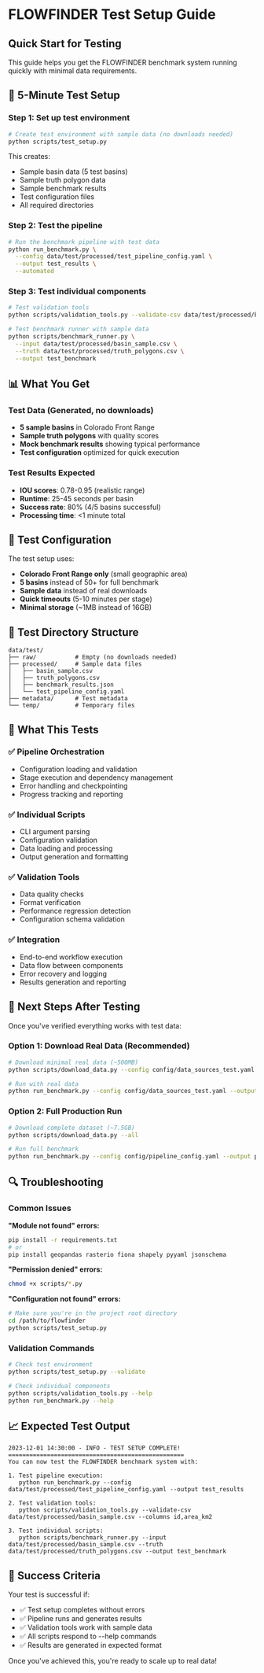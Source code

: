 # FLOWFINDER Test Setup Guide

## Quick Start for Testing

This guide helps you get the FLOWFINDER benchmark system running quickly with minimal data requirements.

## 🚀 **5-Minute Test Setup**

### Step 1: Set up test environment
```bash
# Create test environment with sample data (no downloads needed)
python scripts/test_setup.py
```

This creates:
- Sample basin data (5 test basins)
- Sample truth polygon data
- Sample benchmark results
- Test configuration files
- All required directories

### Step 2: Test the pipeline
```bash
# Run the benchmark pipeline with test data
python run_benchmark.py \
  --config data/test/processed/test_pipeline_config.yaml \
  --output test_results \
  --automated
```

### Step 3: Test individual components
```bash
# Test validation tools
python scripts/validation_tools.py --validate-csv data/test/processed/basin_sample.csv --columns id,area_km2

# Test benchmark runner with sample data
python scripts/benchmark_runner.py \
  --input data/test/processed/basin_sample.csv \
  --truth data/test/processed/truth_polygons.csv \
  --output test_benchmark
```

## 📊 **What You Get**

### Test Data (Generated, no downloads)
- **5 sample basins** in Colorado Front Range
- **Sample truth polygons** with quality scores
- **Mock benchmark results** showing typical performance
- **Test configuration** optimized for quick execution

### Test Results Expected
- **IOU scores**: 0.78-0.95 (realistic range)
- **Runtime**: 25-45 seconds per basin
- **Success rate**: 80% (4/5 basins successful)
- **Processing time**: <1 minute total

## 🔧 **Test Configuration**

The test setup uses:
- **Colorado Front Range only** (small geographic area)
- **5 basins** instead of 50+ for full benchmark
- **Sample data** instead of real downloads
- **Quick timeouts** (5-10 minutes per stage)
- **Minimal storage** (~1MB instead of 16GB)

## 📁 **Test Directory Structure**

```
data/test/
├── raw/           # Empty (no downloads needed)
├── processed/     # Sample data files
│   ├── basin_sample.csv
│   ├── truth_polygons.csv
│   ├── benchmark_results.json
│   └── test_pipeline_config.yaml
├── metadata/      # Test metadata
└── temp/          # Temporary files
```

## 🎯 **What This Tests**

### ✅ **Pipeline Orchestration**
- Configuration loading and validation
- Stage execution and dependency management
- Error handling and checkpointing
- Progress tracking and reporting

### ✅ **Individual Scripts**
- CLI argument parsing
- Configuration validation
- Data loading and processing
- Output generation and formatting

### ✅ **Validation Tools**
- Data quality checks
- Format verification
- Performance regression detection
- Configuration schema validation

### ✅ **Integration**
- End-to-end workflow execution
- Data flow between components
- Error recovery and logging
- Results generation and reporting

## 🚀 **Next Steps After Testing**

Once you've verified everything works with test data:

### Option 1: Download Real Data (Recommended)
```bash
# Download minimal real data (~500MB)
python scripts/download_data.py --config config/data_sources_test.yaml --all

# Run with real data
python run_benchmark.py --config config/data_sources_test.yaml --output real_results
```

### Option 2: Full Production Run
```bash
# Download complete dataset (~7.5GB)
python scripts/download_data.py --all

# Run full benchmark
python run_benchmark.py --config config/pipeline_config.yaml --output production_results
```

## 🔍 **Troubleshooting**

### Common Issues

**"Module not found" errors:**
```bash
pip install -r requirements.txt
# or
pip install geopandas rasterio fiona shapely pyyaml jsonschema
```

**"Permission denied" errors:**
```bash
chmod +x scripts/*.py
```

**"Configuration not found" errors:**
```bash
# Make sure you're in the project root directory
cd /path/to/flowfinder
python scripts/test_setup.py
```

### Validation Commands

```bash
# Check test environment
python scripts/test_setup.py --validate

# Check individual components
python scripts/validation_tools.py --help
python run_benchmark.py --help
```

## 📈 **Expected Test Output**

```
2023-12-01 14:30:00 - INFO - TEST SETUP COMPLETE!
==================================================
You can now test the FLOWFINDER benchmark system with:

1. Test pipeline execution:
   python run_benchmark.py --config data/test/processed/test_pipeline_config.yaml --output test_results

2. Test validation tools:
   python scripts/validation_tools.py --validate-csv data/test/processed/basin_sample.csv --columns id,area_km2

3. Test individual scripts:
   python scripts/benchmark_runner.py --input data/test/processed/basin_sample.csv --truth data/test/processed/truth_polygons.csv --output test_benchmark
```

## 🎉 **Success Criteria**

Your test is successful if:
- ✅ Test setup completes without errors
- ✅ Pipeline runs and generates results
- ✅ Validation tools work with sample data
- ✅ All scripts respond to --help commands
- ✅ Results are generated in expected format

Once you've achieved this, you're ready to scale up to real data! 